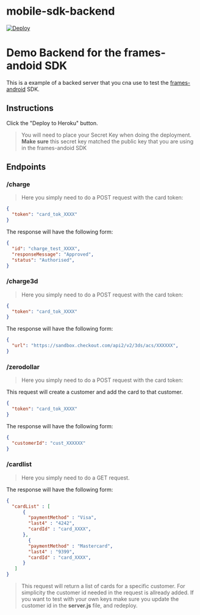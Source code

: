 # mobile-sdk-backend

[![Deploy](https://www.herokucdn.com/deploy/button.svg)](https://heroku.com/deploy)


# Demo Backend for the frames-andoid SDK

This is a example of a backed server that you cna use to test the [frames-android](https://github.com/ioan-ghisoi-cko/frames-android) SDK.

## Instructions

Click the "Deploy to Heroku" button.


> You will need to place your Secret Key when doing the deployment. **Make sure** this secret key matched the public key that you are using in the frames-andoid SDK


## Endpoints
### /charge
> Here you simply need to do a POST request with the card token:

```json
{
  "token": "card_tok_XXXX"
}
```
The response will have the following form:
```json
{
  "id": "charge_test_XXXX",
  "responseMessage": "Approved",
  "status": "Authorised",
}
```

### /charge3d
> Here you simply need to do a POST request with the card token:

```json
{
  "token": "card_tok_XXXX"
}
```
The response will have the following form:
```json
{
  "url": "https://sandbox.checkout.com/api2/v2/3ds/acs/XXXXXX",
}
```

### /zerodollar
> Here you simply need to do a POST request with the card token:

This request will create a customer and add the card to that customer.
```json
{
  "token": "card_tok_XXXX"
}
```
The response will have the following form:
```json
{
  "customerId": "cust_XXXXXX"
}
```

### /cardlist
> Here you simply need to do a GET request.

The response will have the following form:
```json
{
  "cardList" : [
      {
        "paymentMethod" : "Visa",
        "last4" : "4242",
        "cardId" : "card_XXXX",
      },
        {
        "paymentMethod" : "Mastercard",
        "last4" : "9399",
        "cardId" : "card_XXXX",
      }
   ]
}
```
>This request will return a list of cards for a specific customer. For simplicity the customer id needed in the request is allready added. If you want to test with your own keys make sure you update the customer id in the **server.js** file, and redeploy.
